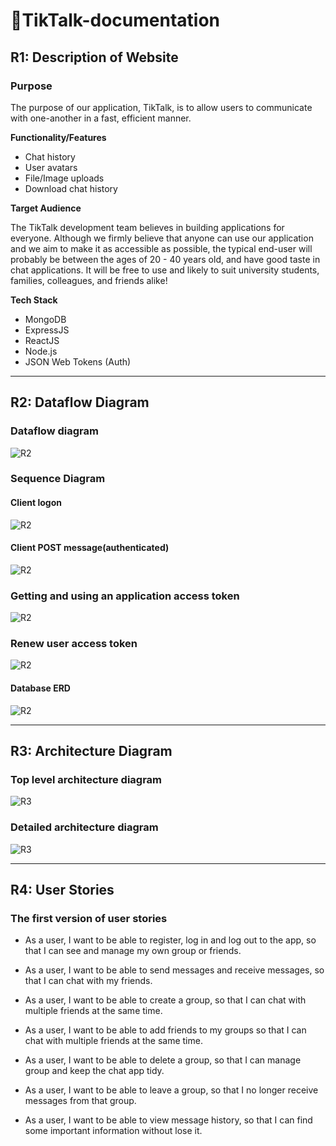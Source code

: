 # 💬TikTalk-documentation

## R1: Description of Website

### Purpose

The purpose of our application, TikTalk, is to allow users to communicate with one-another in a fast, efficient manner.

**Functionality/Features**

- Chat history
- User avatars
- File/Image uploads
- Download chat history

**Target Audience**

The TikTalk development team believes in building applications for everyone. Although we firmly believe that anyone can use our application and we aim to make it as accessible as possible, the typical end-user will probably be between the ages of 20 - 40 years old, and have good taste in chat applications. It will be free to use and likely to suit university students, families, colleagues, and friends alike!

**Tech Stack**

- MongoDB
- ExpressJS
- ReactJS
- Node.js
- JSON Web Tokens (Auth)

---

## R2: Dataflow Diagram

### Dataflow diagram

![R2](docs/diagrams/Dataflow%20diagram.png)

### Sequence Diagram

#### Client logon

![R2](docs/diagrams/client%20logon-%20sequence%20diagrams%20.png)

#### Client POST message(authenticated)

![R2](docs/diagrams/%20client%20create%20a%20message-%20sequence%20diagrams.png)

### Getting and using an application access token

![R2](docs/diagrams/getting%20and%20using%20an%20Application%20access%20token.png)

### Renew user access token

![R2](docs/diagrams/Refresh%20Tokens.png)

#### Database ERD

![R2](docs/diagrams/ERD.png)

---

## R3: Architecture Diagram

### Top level architecture diagram

![R3](docs/diagrams/Top%20level%20architecture%20diagram.png)

### Detailed architecture diagram

![R3](docs/diagrams/Detailed%20architecture%20diagram.png)

---

## R4: User Stories

### The first version of user stories

- As a user, I want to be able to register, log in and log out to the app, so that I can see and manage my own group or friends.

- As a user, I want to be able to send messages and receive messages, so that I can chat with my friends.

- As a user, I want to be able to create a group, so that I can chat with multiple friends at the same time.

- As a user, I want to be able to add friends to my groups so that I can chat with multiple friends at the same time.

- As a user, I want to be able to delete a group, so that I can manage group and keep the chat app tidy.

- As a user, I want to be able to leave a group, so that I no longer receive messages from that group.

- As a user, I want to be able to view message history, so that I can find some important information without lose it.
